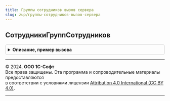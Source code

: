 ```yaml
---
title: Группы сотрудников вызов сервера
slug: zup/группы-сотрудников-вызов-сервера
---
```



## СотрудникиГруппСотрудников
<details style="margin: 1em 0; padding: 0.5em; border: 1px solid #ccc; border-radius: 6px;">

<summary style="font-weight: bold; cursor: pointer;">Описание, пример вызова</summary>

```bsl

Функция СотрудникиГруппСотрудников(СписокГруппСотрудников, ДополнятьСоставомПодчиненныхГрупп = Истина) Экспорт
```

Пример вызова
```bsl
Результат = ГруппыСотрудниковВызовСервера.СотрудникиГруппСотрудников(СписокГруппСотрудников, ДополнятьСоставомПодчиненныхГрупп);
```
</details>

---

© 2024, **ООО 1С-Софт**  
Все права защищены. Эта программа и сопроводительные материалы предоставляются  
в соответствии с условиями лицензии [Attribution 4.0 International (CC BY 4.0)](https://creativecommons.org/licenses/by/4.0/legalcode).

---
